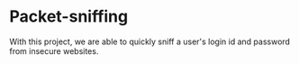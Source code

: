 # Packet-sniffing
With this project, we are able to quickly sniff a user's login id and password from insecure websites.

